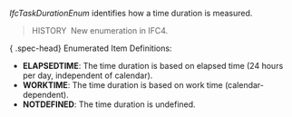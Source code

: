 ﻿_IfcTaskDurationEnum_ identifies how a time duration is measured.

> HISTORY&nbsp; New enumeration in IFC4.

{ .spec-head}
Enumerated Item Definitions:

* **ELAPSEDTIME**: The time duration is based on elapsed time (24 hours per day, independent of calendar).
* **WORKTIME**: The time duration is based on work time (calendar-dependent).
* **NOTDEFINED**: The time duration is undefined.
